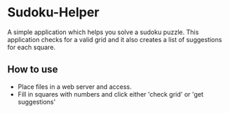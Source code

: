 # Sudoku-Helper
A simple application which helps you solve a sudoku puzzle. This application checks for a valid grid and it also creates a list of suggestions for each square.

## How to use
- Place files in a web server and access.
- Fill in squares with numbers and click either 'check grid' or 'get suggestions'
